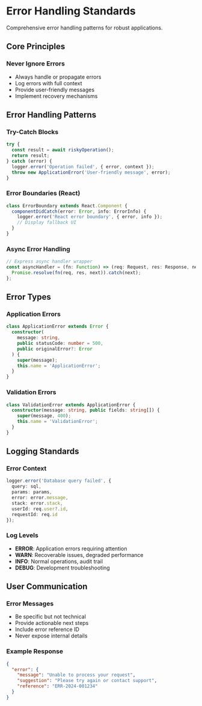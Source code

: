 # Error Handling Standards

Comprehensive error handling patterns for robust applications.

## Core Principles

### Never Ignore Errors
- Always handle or propagate errors
- Log errors with full context
- Provide user-friendly messages
- Implement recovery mechanisms

## Error Handling Patterns

### Try-Catch Blocks
```typescript
try {
  const result = await riskyOperation();
  return result;
} catch (error) {
  logger.error('Operation failed', { error, context });
  throw new ApplicationError('User-friendly message', error);
}
```

### Error Boundaries (React)
```typescript
class ErrorBoundary extends React.Component {
  componentDidCatch(error: Error, info: ErrorInfo) {
    logger.error('React error boundary', { error, info });
    // Display fallback UI
  }
}
```

### Async Error Handling
```typescript
// Express async handler wrapper
const asyncHandler = (fn: Function) => (req: Request, res: Response, next: NextFunction) => {
  Promise.resolve(fn(req, res, next)).catch(next);
};
```

## Error Types

### Application Errors
```typescript
class ApplicationError extends Error {
  constructor(
    message: string,
    public statusCode: number = 500,
    public originalError?: Error
  ) {
    super(message);
    this.name = 'ApplicationError';
  }
}
```

### Validation Errors
```typescript
class ValidationError extends ApplicationError {
  constructor(message: string, public fields: string[]) {
    super(message, 400);
    this.name = 'ValidationError';
  }
}
```

## Logging Standards

### Error Context
```typescript
logger.error('Database query failed', {
  query: sql,
  params: params,
  error: error.message,
  stack: error.stack,
  userId: req.user?.id,
  requestId: req.id
});
```

### Log Levels
- **ERROR**: Application errors requiring attention
- **WARN**: Recoverable issues, degraded performance
- **INFO**: Normal operations, audit trail
- **DEBUG**: Development troubleshooting

## User Communication

### Error Messages
- Be specific but not technical
- Provide actionable next steps
- Include error reference ID
- Never expose internal details

### Example Response
```json
{
  "error": {
    "message": "Unable to process your request",
    "suggestion": "Please try again or contact support",
    "reference": "ERR-2024-001234"
  }
}
```